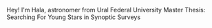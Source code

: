 Hey! I'm Hala, astronomer from Ural Federal University
Master Thesis: Searching For Young Stars in Synoptic Surveys
